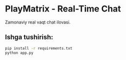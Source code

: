 # PlayMatrix - Real-Time Chat

Zamonaviy real vaqt chat ilovasi.

## Ishga tushirish:

```bash
pip install -r requirements.txt
python app.py
